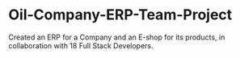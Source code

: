 # Oil-Company-ERP-Team-Project

Created an ERP for a Company and an E-shop for its products, in collaboration with 18 Full Stack Developers.
